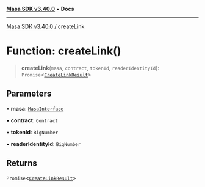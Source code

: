 [**Masa SDK v3.40.0**](../README.md) • **Docs**

***

[Masa SDK v3.40.0](../globals.md) / createLink

# Function: createLink()

> **createLink**(`masa`, `contract`, `tokenId`, `readerIdentityId`): `Promise`\<[`CreateLinkResult`](../type-aliases/CreateLinkResult.md)\>

## Parameters

• **masa**: [`MasaInterface`](../interfaces/MasaInterface.md)

• **contract**: `Contract`

• **tokenId**: `BigNumber`

• **readerIdentityId**: `BigNumber`

## Returns

`Promise`\<[`CreateLinkResult`](../type-aliases/CreateLinkResult.md)\>

